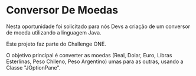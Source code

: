 # Conversor De Moedas
Nesta oportunidade foi solicitado para nós Devs a criação de um conversor de moeda utilizando a linguagem Java. <br>

Este projeto faz parte do Challenge ONE. <br>

O objetivo principal é converter as moedas (Real, Dolar, Euro, Libras Esterlinas, Peso Chileno, Peso Argentino) umas para as outras, usando a Classe "JOptionPane". <br>

